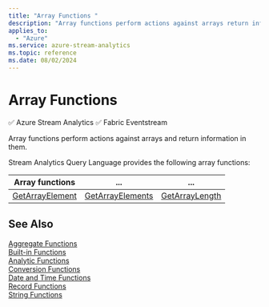 ```yaml
---
title: "Array Functions "
description: "Array functions perform actions against arrays return information in them.  "
applies_to: 
  - "Azure"
ms.service: azure-stream-analytics
ms.topic: reference
ms.date: 08/02/2024
---
```

# Array Functions 

:white_check_mark: Azure Stream Analytics :white_check_mark: Fabric Eventstream

Array functions perform actions against arrays and return information in them.  
  
Stream Analytics Query Language provides the following array functions:  
  
|Array functions| ...|...|  
|-|-|-|  
|[GetArrayElement](getarrayelement-azure-stream-analytics.md)|[GetArrayElements](getarrayelements-azure-stream-analytics.md)|[GetArrayLength](getarraylength-azure-stream-analytics.md)|  
  
## See Also  
 [Aggregate Functions](aggregate-functions-azure-stream-analytics.md)   
 [Built-in Functions](built-in-functions-azure-stream-analytics.md)   
 [Analytic Functions](analytic-functions-azure-stream-analytics.md)   
 [Conversion Functions](conversion-functions-azure-stream-analytics.md)   
 [Date and Time Functions](date-and-time-functions-azure-stream-analytics.md)   
 [Record Functions](record-functions-azure-stream-analytics.md)   
 [String Functions](string-functions-azure-stream-analytics.md)  
  
  
